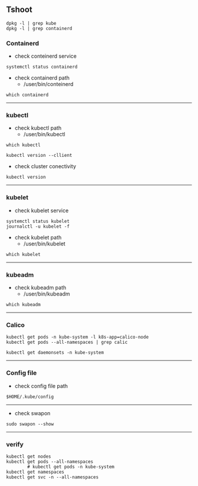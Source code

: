 ## Tshoot
```
dpkg -l | grep kube
dpkg -l | grep containerd
```
### Containerd
- check conteinerd service
```
systemctl status containerd
```
- check containerd path
    * /user/bin/conteinerd
```
which containerd
```
----------------------------------------------------------------------
###  kubectl

- check kubectl path
    * /user/bin/kubectl
```
which kubectl
```

```
kubectl version --cllient
```
- check cluster conectivity
```
kubectl version
```
-----------------------------------------------------------------------

### kubelet
- check kubelet service
```
systemctl status kubelet
journalctl -u kubelet -f
```

- check kubelet path
    * /user/bin/kubelet
```
which kubelet
```

-----------------------------------------------------------------------
### kubeadm
- check kubeadm path
    * /user/bin/kubeadm
```
which kubeadm
```
----------------------------------------------------------------------
### Calico
```
kubectl get pods -n kube-system -l k8s-app=calico-node
kubectl get pods --all-namespaces | grep calic
```
```
kubectl get daemonsets -n kube-system
```
----------------------------------------------------------------------
### Config file
- check config file path
```
$HOME/.kube/config
```
--------------------------------------------------------------------
- check swapon
```
sudo swapon --show
```
--------------------------------------------------------------------

### verify
```
kubectl get nodes
kubectl get pods --all-namespaces
        # kubectl get pods -n kube-system
kubectl get namespaces
kubectl get svc -n --all-namespaces

```
